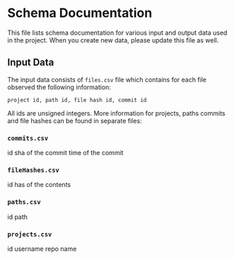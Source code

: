 # Schema Documentation

This file lists schema documentation for various input and output data used in the project. When you create new data, please update this file as well.

## Input Data

The input data consists of `files.csv` file which contains for each file observed the following information:

    project id, path id, file hash id, commit id

All ids are unsigned integers. More information for projects, paths commits and file hashes can be found in separate files:


### `commits.csv`

id
sha of the commit
time of the commit

### `fileHashes.csv`

id
has of the contents

### `paths.csv`

id
path 

### `projects.csv`

id
username
repo name


